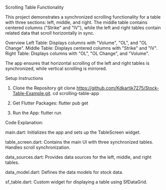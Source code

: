 Scrolling Table Functionality

This project demonstrates a synchronized scrolling functionality for a table with three sections: left, middle, and right. The middle table contains centered columns ("Strike" and "IV"), while the left and right tables contain related data that scroll horizontally in sync.

Overview
Left Table: Displays columns with "Volume", "OL", and "OL Change".
Middle Table: Displays centered columns with "Strike" and "IV".
Right Table: Displays columns with "OL", "OL Change", and "Volume".

The app ensures that horizontal scrolling of the left and right tables is synchronized, while vertical scrolling is mirrored.


Setup Instructions
  1. Clone the Repository
    git clone https://github.com/Kdkartik7275/Stock-Table-Example.git.
    cd scrolling-table-app

  3. Get Flutter Packages:
     flutter pub get

  4. Run the App:
     flutter run

Code Explanation:


  main.dart: Initializes the app and sets up the TableScreen widget.

  
  table_screen.dart: Contains the main UI with three synchronized tables. Handles scroll synchronization.

  
  data_sources.dart: Provides data sources for the left, middle, and right tables.

  
  data_model.dart: Defines the data models for stock data.

  
  sf_table.dart: Custom widget for displaying a table using SfDataGrid.

